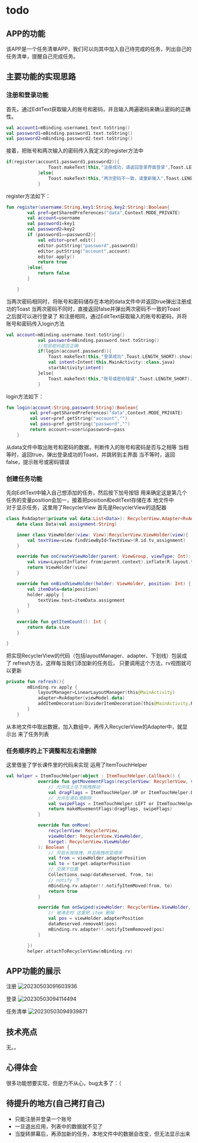 # todo
## APP的功能
该APP是一个任务清单APP，我们可以向其中加入自己待完成的任务，列出自己的任务清单，提醒自己完成任务。  
## 主要功能的实现思路
### 注册和登录功能
首先，通过EditText获取输入的账号和密码，并且输入两遍密码来确认密码的正确性。  
``` kotlin
val account1=mBinding.username1.text.toString()
val password1=mBinding.password1.text.toString()
val password2=mBinding.password2.text.toString()
```
接着，把账号和两次输入的密码传入我定义的register方法中
```kotlin
if(register(account1,password1,password2)){
                Toast.makeText(this,"注册成功，请返回登录界面登录",Toast.LENGTH_SHORT).show()
            }else{
                Toast.makeText(this,"两次密码不一致，请重新输入",Toast.LENGTH_SHORT).show()
            }
```
register方法如下：
```kotlin
fun register(username:String,key1:String,key2:String):Boolean{
        val pref=getSharedPreferences("data",Context.MODE_PRIVATE)
        val account=username
        val password1=key1
        val password2=key2
        if (password1==password2){
            val editor=pref.edit()
            editor.putString("password",password1)
            editor.putString("account",account)
            editor.apply()
            return true
        }else{
            return false
        }

    }
```
当两次密码相同时，将账号和密码储存在本地的data文件中并返回true弹出注册成功的Toast
当两次密码不同时，直接返回false并弹出两次密码不一致的Toast  
之后就可以进行登录了
和注册相同，通过EditText获取输入的账号和密码，并将账号和密码传入login方法
```kotlin
val account=mBinding.username.text.toString()
            val password=mBinding.password.text.toString()
            //检验密码是否正确
            if(login(account,password)){
                Toast.makeText(this,"登录成功",Toast.LENGTH_SHORT).show()
                val intent=Intent(this,MainActivity::class.java)
                startActivity(intent)
            }else{
                Toast.makeText(this,"账号或密码错误",Toast.LENGTH_SHORT).show()
            }
```
login方法如下：
```kotlin
fun login(account:String,password:String):Boolean{
         val pref=getSharedPreferences("data",Context.MODE_PRIVATE)
         val user=pref.getString("account","")
         val pass=pref.getString("password","")
         return account==user&&password==pass
    }
```
从data文件中取出账号和密码的数据，判断传入的账号和密码是否与之相等
当相等时，返回true，弹出登录成功的Toast，并跳转到主界面
当不等时，返回false，提示账号或密码错误
### 创建任务功能
先向EditText中输入自己想添加的任务，然后按下加号按钮
用来确定这是第几个任务的变量position会加一，接着把position和editText存储在本
地文件中  
对于显示任务，这里用了RecyclerView
首先是RecyclerView的适配器
```kotlin
class RvAdapter(private val data:List<Data>): RecyclerView.Adapter<RvAdapter.ViewHolder>() {
    data class Data(val assignment:String)

    inner class ViewHolder(view: View):RecyclerView.ViewHolder(view){
        val textView=view.findViewById<TextView>(R.id.tv_assignment)
    }

    override fun onCreateViewHolder(parent: ViewGroup, viewType: Int): ViewHolder {
        val view=LayoutInflater.from(parent.context).inflate(R.layout.text,parent,false)
        return ViewHolder(view)
    }

    override fun onBindViewHolder(holder: ViewHolder, position: Int) {
        val itemData=data[position]
        holder.apply {
            textView.text=itemData.assignment
        }
    }

    override fun getItemCount(): Int {
        return data.size
    }

}
```
把实现RecyclerView的代码（包括layoutManager、adapter、下划线）包装成了
refresh方法，这样每当我们添加新的任务后，
只要调用这个方法，rv视图就可以更新
```kotlin
private fun refresh(){
        mBinding.rv.apply {
            layoutManager=LinearLayoutManager(this@MainActivity)
            adapter=RvAdapter(viewModel.data)
            addItemDecoration(DividerItemDecoration(this@MainActivity,RecyclerView.VERTICAL))
        }
    }
```
从本地文件中取出数据，加入数组中，再传入RecyclerView的Adapter中，就显示出
来了任务列表
### 任务顺序的上下调整和左右滑删除
这里借鉴了学长课件里的代码来实现
运用了ItemTouchHelper

```kotlin
val helper = ItemTouchHelper(object : ItemTouchHelper.Callback() {
            override fun getMovementFlags(recyclerView: RecyclerView, viewHolder: RecyclerView.ViewHolder): Int {
                // 允许往上往下拖拽移动
                val dragFlags = ItemTouchHelper.UP or ItemTouchHelper.DOWN
                // 允许左滑右滑删除
                val swipeFlags = ItemTouchHelper.LEFT or ItemTouchHelper.RIGHT
                return makeMovementFlags(dragFlags, swipeFlags)
            }

            override fun onMove(
                recyclerView: RecyclerView,
                viewHolder: RecyclerView.ViewHolder,
                target: RecyclerView.ViewHolder
            ): Boolean {
                // 开启长按拖拽，并且拖拽改变顺序
                val from = viewHolder.adapterPosition
                val to = target.adapterPosition
                // 交换下位置
                Collections.swap(dataReserved, from, to)
                // notify 下
                mBinding.rv.adapter!!.notifyItemMoved(from, to)
                return true
            }

            override fun onSwiped(viewHolder: RecyclerView.ViewHolder, direction: Int) {
                // 被滑走时 这里把 item 删掉
                val pos = viewHolder.adapterPosition
                dataReserved.removeAt(pos)
                mBinding.rv.adapter!!.notifyItemRemoved(pos)
            }

        })
        helper.attachToRecyclerView(mBinding.rv)
```
## APP功能的展示  
注册
![20230503091603936](https://user-images.githubusercontent.com/119737732/235818420-5559bb12-0d04-4109-a61e-7bfb37e15afb.gif)  

登录
![20230503094114494](https://user-images.githubusercontent.com/119737732/235818861-1375c076-7af1-45bf-bda2-bcd0bb7fca62.gif)  

任务清单
![20230503094939871](https://user-images.githubusercontent.com/119737732/235819412-3cf25ed3-c903-49dc-a155-b9407a903498.gif)  

## 技术亮点
无。。  
## 心得体会
很多功能想要实现，但是力不从心，bug太多了：（  

## 待提升的地方(自己拷打自己)
+ 只能注册并登录一个账号
+ 一旦退出应用，列表中的数据就不见了
+ 当旋转屏幕后，再添加新的任务，本地文件中的数据会改变，但无法显示出来
